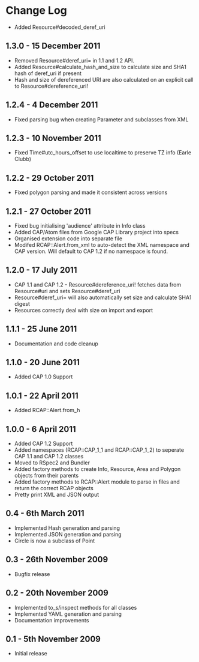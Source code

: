 Change Log
==========

* Added Resource#decoded_deref_uri

## 1.3.0 - 15 December 2011

* Removed Resource#deref_uri= in 1.1 and 1.2 API. 
* Added Resource#calculate_hash_and_size to calculate size and SHA1 hash of deref_uri if present
* Hash and size of dereferenced URI are also calculated on an explicit call to Resource#dereference_uri!

## 1.2.4 - 4 December 2011

* Fixed parsing bug when creating Parameter and subclasses from XML

## 1.2.3 - 10 November 2011

* Fixed Time#utc_hours_offset to use localtime to preserve TZ info (Earle Clubb)

## 1.2.2 - 29 October 2011

* Fixed polygon parsing and made it consistent across versions

## 1.2.1 - 27 October 2011

* Fixed bug initialising 'audience' attribute in Info class 
* Added CAP/Atom files from Google CAP Library project into specs 
* Organised extension code into separate file
* Modifed RCAP::Alert.from_xml to auto-detect the XML namespace and CAP version. Will default to CAP 1.2 if no namespace is found.

## 1.2.0 - 17 July 2011

* CAP 1.1 and CAP 1.2 - Resource#dereference_uri! fetches data from Resource#uri and sets Resource#deref_uri 
* Resource#deref_uri= will also automatically set size and calculate SHA1 digest
* Resources correctly deal with size on import and export

## 1.1.1 - 25 June 2011

* Documentation and code cleanup 

## 1.1.0 - 20 June 2011

* Added CAP 1.0 Support

## 1.0.1 - 22 April 2011

* Added RCAP::Alert.from_h

## 1.0.0 - 6 April 2011

* Added CAP 1.2 Support
* Added namespaces (RCAP::CAP_1_1 and RCAP::CAP_1_2) to seperate CAP 1.1 and CAP 1.2 classes
* Moved to RSpec2 and Bundler
* Added factory methods to create Info, Resource, Area and Polygon objects from their parents 
* Added factory methods to RCAP::Alert module to parse in files and return the correct RCAP objects
* Pretty print XML and JSON output

## 0.4 - 6th March 2011

* Implemented Hash generation and parsing
* Implemented JSON generation and parsing
* Circle is now a subclass of Point

## 0.3 - 26th November 2009

* Bugfix release

## 0.2 - 20th November 2009

* Implemented to_s/inspect methods for all classes
* Implemented YAML generation and parsing
* Documentation improvements

## 0.1 - 5th November 2009

* Initial release                                                                                                                                                                                               
